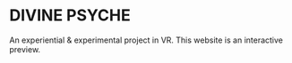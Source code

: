 # DIVINE PSYCHE

An experiential & experimental project in VR. This website is an interactive preview.
